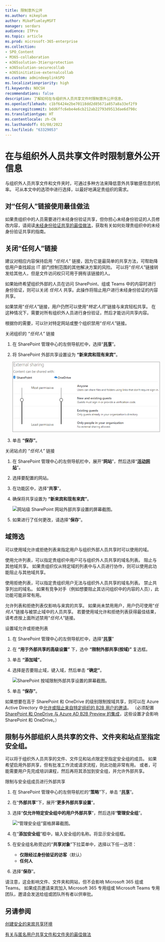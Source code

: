 ```yaml
---
title: 限制意外公开
ms.author: mikeplum
author: MikePlumleyMSFT
manager: serdars
audience: ITPro
ms.topic: article
ms.prod: microsoft-365-enterprise
ms.collection:
- SPO_Content
- M365-collaboration
- m365solution-3tiersprotection
- m365solution-securecollab
- m365initiative-externalcollab
ms.custom: admindeeplinkSPO
ms.localizationpriority: high
f1.keywords: NOCSH
recommendations: false
description: 了解如何在与组织外人员共享文件时限制意外公开信息。
ms.openlocfilehash: c1bf6424e2be70118dd2d85671a857a8a33ef2f9
ms.sourcegitcommit: bdd6ffc6ebe4e6cb212ab22793d9513dae6d798c
ms.translationtype: HT
ms.contentlocale: zh-CN
ms.lasthandoff: 03/08/2022
ms.locfileid: "63329053"
---
```

# <a name="limit-accidental-exposure-to-files-when-sharing-with-people-outside-your-organization"></a>在与组织外人员共享文件时限制意外公开信息

与组织外人员共享文件和文件夹时，可通过多种方法来降低意外共享敏感信息的机率。 可从本文中的选项中进行选择，以最好地满足贵组织的需求。

## <a name="use-best-practices-for-anyone-links"></a>对“任何人”链接使用最佳做法

如果贵组织中的人员需要进行未经身份验证共享，但你担心未经身份验证的人员修改内容，请阅读[未经身份验证共享的最佳做法](best-practices-anonymous-sharing.md)，获取有关如何处理贵组织中的未经身份验证共享的指南。

## <a name="turn-off-anyone-links"></a>关闭“任何人”链接

建议对相应内容保持启用 *“任何人”* 链接，因为它是最简单的共享方法，可帮助降低用户查找超出 IT 部门控制范围的其他解决方案的风险。 可以将“*任何人*”链接转发给其他人，但是文件访问权只可用于拥有该链接的人。

如果始终希望组织外部的人员在访问 SharePoint、组或 Teams 中的内容时进行身份验证，则可以关闭 *任何人* 共享。此操作将阻止用户进行未经身份验证的内容共享。

如果禁用“*任何人*”链接，用户仍然可以使用“*特定人员*”链接与来宾轻松共享。 在这种情况下，需要对所有组织外人员进行身份验证，然后才能访问共享内容。

根据你的需要，可以针对特定网站或整个组织禁用“*任何人*”链接。

关闭组织的 *“任何人”* 链接

1. 在 SharePoint 管理中心的左侧导航栏中，选择“<a href="https://go.microsoft.com/fwlink/?linkid=2185222" target="_blank">**共享**</a>”。
2. 将 SharePoint 外部共享设置设为 **“新来宾和现有来宾”**。

   ![组织级 SharePoint 网站外部共享设置的屏幕截图。](../media/sharepoint-organization-external-sharing-controls-new-users.png)

3. 单击 **“保存”**。

关闭站点的 *“任何人”* 链接

1. 在 SharePoint 管理中心的左侧导航栏中，展开“**网站**”，然后选择“<a href="https://go.microsoft.com/fwlink/?linkid=2185220" target="_blank">**活动网站**</a>”。
2. 选择要配置的网站。
3. 在功能区中，选择“**共享**”。
4. 确保将共享设置为 **“新来宾和现有来宾”**。

   ![网站级 SharePoint 网站外部共享设置的屏幕截图。](../media/sharepoint-site-external-sharing-settings.png)

5. 如果进行了任何更改，请选择“**保存**”。

## <a name="domain-filtering"></a>域筛选

可以使用域允许或拒绝列表来指定用户与组织外部人员共享时可以使用的域。

使用允许列表，可以指定贵组织中用户可与组织外人员共享的域名列表。 阻止与其他域共享。 如果贵组织仅从特定域的列表中与人员进行协作，则可以使用此功能阻止与其他域共享。

使用拒绝列表，可以指定贵组织用户无法与组织外人员共享的域名列表。 禁止共享列出的域名。 如果有竞争对手（例如想要阻止其访问组织中的内容的人员），此功能可能非常有用。

允许列表和拒绝列表仅影响与来宾的共享。 如果尚未禁用用户，用户仍可使用“*任何人*”链接与被禁止域中的人员共享。 若要使用域允许和拒绝列表获得最佳结果，请考虑按上面所述禁用“*任何人*”链接。

设置域允许或拒绝列表

1. 在 SharePoint 管理中心的左侧导航栏中，选择“<a href="https://go.microsoft.com/fwlink/?linkid=2185222" target="_blank">**共享**</a>”
2. 在 **“用于外部共享的高级设置”** 下，选中 **“限制外部共享(按域)”** 复选框。
3. 单击 **“添加域”**。
4. 选择是否要阻止域，键入域，然后单击 **“确定”**。

   ![SharePoint 按域限制外部共享设置的屏幕截图。](../media/sharepoint-sharing-block-domain.png)

5. 单击 **“保存”**。

如果想要在高于 SharePoint 和 OneDrive 的级别限制按域共享，则可以在 Azure Active Directory 中[允许或阻止来自特定组织的 B2B 用户的邀请](/azure/active-directory/b2b/allow-deny-list)。 （必须配置 [SharePoint 和 OneDrive 与 Azure AD B2B Preview 的集成](/sharepoint/sharepoint-azureb2b-integration-preview)，这些设置才会影响 SharePoint 和 OneDrive。）

## <a name="limit-sharing-of-files-folders-and-sites-with-people-outside-your-organization-to-specified-security-groups"></a>限制与外部组织人员共享的文件、文件夹和站点至指定安全组。

可以将于组织外人员共享的文件、文件见和站点限定至指定安全组的成员。 如果希望启用外部共享，但有批准工作流或请求流程，则此功能非常有用。 或者，可能需要用户先完成培训课程，然后再将其添加到安全组，并允许外部共享。

限制与安全组成员进行外部共享

1. 在 SharePoint 管理中心的左侧导航栏的“**策略**”下，单击 “<a href="https://go.microsoft.com/fwlink/?linkid=2185222" target="_blank">**共享**</a>”。
2. 在“**外部共享**”下，展开“**更多外部共享设置**”。

3. 选择“**仅允许特定安全组中的用户外部共享**”，然后选择“**管理安全组**”。

    ![“管理安全组”窗格屏幕截图。](/sharepoint/sharepointonline/media/manage-security-groups.png)

4. 在“**添加安全组**”框中，输入安全组的名称。将显示安全组框。

5. 在安全组名称旁边的“**共享对象**”下拉菜单中，选择以下任一选项：

    - **仅限经过身份验证的访客**（默认）
    - **任何人**

6. 选择“**保存**”。

请注意，这会影响文件、文件夹和网站，但不会影响 Microsoft 365 组或 Teams。 如果成员邀请来宾加入 Microsoft 365 专用组或 Microsoft Teams 专用团队，邀请会发送给组或团队所有者以供审批。

## <a name="see-also"></a>另请参阅

[创建安全的来宾共享环境](create-secure-guest-sharing-environment.md)

[有关与匿名用户共享文件和文件夹的最佳做法](best-practices-anonymous-sharing.md)
